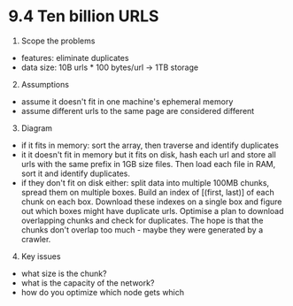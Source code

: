 # 9.4 Ten billion URLS

1. Scope the problems
- features: eliminate duplicates
- data size: 10B urls * 100 bytes/url -> 1TB storage
2. Assumptions
- assume it doesn't fit in one machine's ephemeral memory
- assume different urls to the same page are considered different
3. Diagram
- if it fits in memory: sort the array, then traverse and identify duplicates
- it it doesn't fit in memory but it fits on disk, hash each url and store all urls with the same prefix in 1GB size files.
Then load each file in RAM, sort it and identify duplicates.
- if they don't fit on disk either: split data into multiple 100MB chunks, spread them on multiple boxes.
Build an index of [(first, last)] of each chunk on each box.
Download these indexes on a single box and figure out which boxes might have duplicate urls.
Optimise a plan to download overlapping chunks and check for duplicates.
The hope is that the chunks don't overlap too much - maybe they were generated by a crawler.
4. Key issues
- what size is the chunk?
- what is the capacity of the network?
- how do you optimize which node gets which

